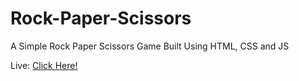 # Rock-Paper-Scissors

A Simple Rock Paper Scissors Game Built Using HTML, CSS and JS

Live: [Click Here!](https://nedal-esrar.github.io/Rock-Paper-Scissors/)
